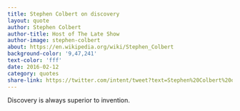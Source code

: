 ```yaml
---
title: Stephen Colbert on discovery
layout: quote
author: Stephen Colbert
author-title: Host of The Late Show
author-image: stephen-colbert
about: https://en.wikipedia.org/wiki/Stephen_Colbert
background-color: '9,47,241'
text-color: 'fff'
date: 2016-02-12
category: quotes
share-link: https://twitter.com/intent/tweet?text=Stephen%20Colbert%20on%20the%20thrill%20of%20discovery%20pic.twitter.com/sYs1caaBJU
---
```


Discovery is always superior&nbsp;to&nbsp;invention.